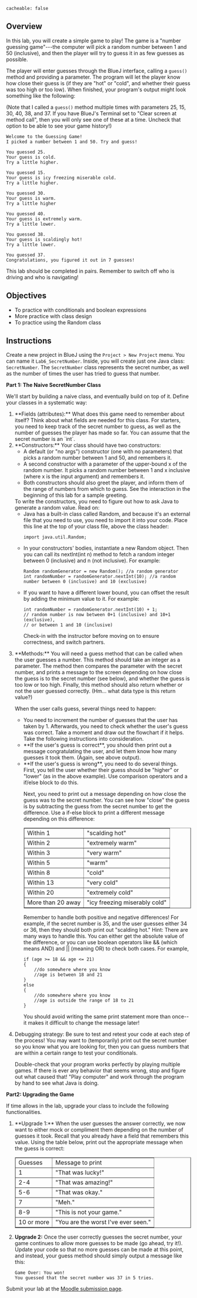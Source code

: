 ```
cacheable: false
```

## Overview

In this lab, you will create a simple game to play! The game is a "number guessing game"---the computer will pick a random number between 1 and 50 (inclusive), and then the player will try to guess it in as few guesses as possible.

The player will enter guesses through the BlueJ interface, calling a `guess()` method and providing a parameter. The program will let the player know how close their guess is (if they are "hot" or "cold", and whether their guess was too high or too low). When finished, your program's output might look something like the following:

(Note that I called a `guess()` method multiple times with parameters 25, 15, 30, 40, 38, and 37. If you have BlueJ's Terminal set to "Clear screen at method call", then you will only see one of these at a time. Uncheck that option to be able to see your game history!)

    Welcome to the Guessing Game!
    I picked a number between 1 and 50. Try and guess!

    You guessed 25.
    Your guess is cold.
    Try a little higher.

    You guessed 15.
    Your guess is icy freezing miserable cold.
    Try a little higher.

    You guessed 30.
    Your guess is warm.
    Try a little higher

    You guessed 40.
    Your guess is extremely warm.
    Try a little lower.

    You guessed 38.
    Your guess is scaldingly hot!
    Try a little lower.

    You guessed 37.
    Congratulations, you figured it out in 7 guesses!

This lab should be completed in pairs. Remember to switch off who is driving and who is navigating!

## Objectives

* To practice with conditionals and boolean expressions
* More practice with class design
* To practice using the Random class

## Instructions

Create a new project in BlueJ using the `Project > New Project` menu. You can name it `Lab6_SecretNumber`. Inside, you will create just one Java class: `SecretNumber`. The `SecretNumber` class represents the secret number, as well as the number of times the user has tried to guess that number.

**Part 1: The Naive SecretNumber Class**

We'll start by building a naive class, and eventually build on top of it. Define your classes in a systematic way:

<ol>
<li>
**Fields (attributes):** What does this game need to remember about itself? Think about what fields are needed for this class. For starters, you need to keep track of the secret number to guess, as well as the number of guesses the player has made so far. You can assume that the secret number is an `int`.
</li>
<li>
**Constructors:** Your class should have two constructors:
<ul>
<li>
A default (or "no args") constructor (one with no parameters) that picks a random number between 1 and 50, and remembers it.
</li>
<li>
A second constructor with a parameter of the upper-bound x of the random number. It picks a random number between 1 and x inclusive (where x is the input argument) and remembers it.
</li>
<li>
Both constructors should also greet the player, and inform them of the range of numbers from which to guess. See the interaction in the beginning of this lab for a sample greeting.
</li>
</ul>
To write the constructors, you need to figure out how to ask Java to generate a random value. Read on:
<ul>
<li>
Java has a built-in class called Random, and because it's an external file that you need to use, you need to import it into your code. Place this line at the top of your class file, above the class header:
<pre><code class="java">import java.util.Random;</pre></code>
</li>
<li>
In your constructors' bodies, instantiate a new Random object. Then you can call its nextInt(int n) method to fetch a random integer between 0 (inclusive) and n (not inclusive). For example:
<pre><code class="java">Random randomGenerator = new Random(); //a random generator
int randomNumber = randomGenerator.nextInt(10); //a random number between 0 (inclusive) and 10 (exclusive)</pre></code>
</li>
<li>
If you want to have a different lower bound, you can offset the result by adding the minimum value to it. For example:

<pre><code class="java">int randomNumber = randomGenerator.nextInt(10) + 1;
// random number is now between 0+1 (inclusive) and 10+1 (exclusive),
// or between 1 and 10 (inclusive) </pre></code>

Check-in with the instructor before moving on to ensure correctness, and switch partners.
</li>
</ul>
</li>
<li>
**Methods:** You will need a guess method that can be called when the user guesses a number. This method should take an integer as a parameter. The method then compares the parameter with the secret number, and prints a message to the screen depending on how close the guess is to the secret number (see below), and whether the guess is too low or too high. Finally, this method should also return whether or not the user guessed correctly. (Hm... what data type is this return value?)
<p>
When the user calls guess, several things need to happen:
<ul>
<li>
You need to increment the number of guesses that the user has taken by 1. Afterwards, you need to check whether the user's guess was correct. Take a moment and draw out the flowchart if it helps. Take the following instructions into consideration.
</li>
<li>
**If the user's guess is correct**, you should then print out a message congratulating the user, and let them know how many guesses it took them. (Again, see above output).
</li>
<li>
**If the user's guess is wrong**, you need to do several things. First, you tell the user whether their guess should be "higher" or "lower" (as in the above example). Use comparison operators and a if/else block to do this.
<p>
Next, you need to print out a message depending on how close the guess was to the secret number. You can see how "close" the guess is by subtracting the guess from the secret number to get the difference. Use a if-else block to print a different message depending on this difference:
<p>

<p>
<table  border="1">
<tr>
<td> Within 1 </td>
<td> "scalding hot" </td>
</tr>
<tr>
<td> Within 2 </td>
<td>  "extremely warm"   </td>
</tr>
<tr>
<td>Within 3 </td>
<td>  "very warm"  </td>
</tr>
<tr>
<td>Within 5 </td>
<td>  "warm"   </td>
</tr>
<tr>
<td>Within 8 </td>
<td>  "cold" </td>
</tr>
<tr>
<td>Within 13 </td>
<td>  "very cold"  </td>
</tr>
<tr>
<td>Within 20  </td>
<td>  "extremely cold" </td>
</tr>
<tr>
<td>More than 20 away</td>
<td>  "icy freezing miserably cold"</td>
</tr>
</table>
</p>


Remember to handle both positive and negative differences! For example, if the secret number is 35, and the user guesses either 34 or 36, then they should both print out "scalding hot." Hint: There are many ways to handle this. You can either get the absolute value of the difference, or you can use boolean operators like && (which means AND) and || (meaning OR) to check both cases. For example,
<pre><code class="java">if (age >= 18 && age <= 21)
{
    //do somewhere where you know
    //age is between 18 and 21
}
else
{
    //do somewhere where you know
    //age is outside the range of 18 to 21
}</pre></code>

You should avoid writing the same print statement more than once--it makes it difficult to change the message later!
</li>
</ul>
</li>
<li>
Debugging strategy: Be sure to test and retest your code at each step of the process! You may want to (temporarily) print out the secret number so you know what you are looking for, then you can guess numbers that are within a certain range to test your conditionals.

Double-check that your program works perfectly by playing multiple games. If there is ever any behavior that seems wrong, stop and figure out what caused that! "Play computer" and work through the program by hand to see what Java is doing.
</li>
</ol>

**Part2: Upgrading the Game**

If time allows in the lab, upgrade your class to include the following functionalities.

<ol>
<li>
**Upgrade 1:** When the user guesses the answer correctly, we now want to either mock or compliment them depending on the number of guesses it took. Recall that you already have a field that remembers this value. Using the table below, print out the appropriate message when the guess is correct:

<p>
<table  border="1">
<tr>
<td>Guesses</td>
<td>Message to print   </td>
</tr>
<tr>
<td> 1 </td>
<td>"That was lucky!"  </td>
</tr>
<tr>
<td> 2-4 </td>
<td> "That was amazing!"  </td>
</tr>
<tr>
<td> 5-6 </td>
<td>	"That was okay."   </td>
</tr>
<tr>
<td> 7  </td>
<td>"Meh."  </td>
</tr>
<tr>
<td> 8-9  </td>
<td> "This is not your game."   </td>
</tr>
<tr>
<td> 10 or more  </td>
<td> "You are the worst I've ever seen."   </td>
</tr>
</table>
</p>
</li>
<li>

**Upgrade 2:** Once the user correctly guesses the secret number, your game continues to allow more guesses to be made (go ahead, try it!). Update your code so that no more guesses can be made at this point, and instead, your guess method should simply output a message like this:

<pre><code class="java">Game Over: You won!
You guessed that the secret number was 37 in 5 tries.</pre></code>


</li>
</ol>

Submit your lab at the [Moodle submission page](https://moodle.pugetsound.edu/moodle/mod/assign/view.php?id=407289).
